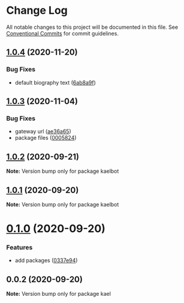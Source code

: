 # Change Log

All notable changes to this project will be documented in this file.
See [Conventional Commits](https://conventionalcommits.org) for commit guidelines.

## [1.0.4](https://github.com/kaeltec/packages/compare/v1.0.3...v1.0.4) (2020-11-20)


### Bug Fixes

* default biography text ([6ab8a9f](https://github.com/kaeltec/packages/commit/6ab8a9f397395b8c965e5e1f2ed21167b614131e))





## [1.0.3](https://github.com/kaeltec/packages/compare/v1.0.2...v1.0.3) (2020-11-04)


### Bug Fixes

* gateway url ([ae36a65](https://github.com/kaeltec/packages/commit/ae36a6579086c529a368df4dd4d2da2884f661c5))
* package files ([0005824](https://github.com/kaeltec/packages/commit/0005824532bfac10977c90275865b6be7ba4a16c))





## [1.0.2](https://github.com/kaeltec/packages/compare/v1.0.1...v1.0.2) (2020-09-21)

**Note:** Version bump only for package kaelbot





## [1.0.1](https://github.com/kaeltec/packages/compare/v0.1.0...v1.0.1) (2020-09-20)

**Note:** Version bump only for package kaelbot





# [0.1.0](https://github.com/kaeltec/packages/compare/v0.0.2...v0.1.0) (2020-09-20)


### Features

* add packages ([0337e94](https://github.com/kaeltec/packages/commit/0337e9436fb635300f5a312c671a2f21818b4daf))





## 0.0.2 (2020-09-20)

**Note:** Version bump only for package kael
